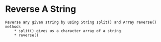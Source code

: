 # Reverse A String
    Reverse any given string by using String split() and Array reverse() methods
        * split() gives us a character array of a string
        * reverse()